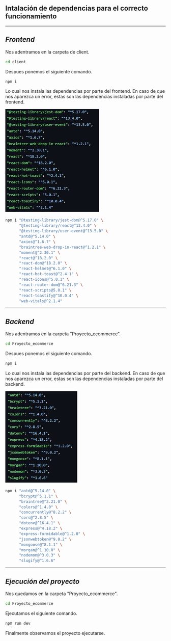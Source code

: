 ## Intalación de dependencias para el correcto funcionamiento
---
## _Frontend_
Nos adentramos en la carpeta de client.
```sh
cd client
```
Despues ponemos el siguiente comando.
```sh
npm i
```
Lo cual nos instala las dependencias por parte del frontend.
En caso de que nos aparezca un error, estas son las dependencias instaladas por parte del frontend.

![Dependencias front](img_ejecution/front.jpg)

```bash
npm i "@testing-library/jest-dom@^5.17.0" \
      "@testing-library/react@^13.4.0" \
      "@testing-library/user-event@^13.5.0" \
      "antd@^5.14.0" \
      "axios@^1.6.7" \
      "braintree-web-drop-in-react@^1.2.1" \
      "moment@^2.30.1" \
      "react@^18.2.0" \
      "react-dom@^18.2.0" \
      "react-helmet@^6.1.0" \
      "react-hot-toast@^2.4.1" \
      "react-icons@^5.0.1" \
      "react-router-dom@^6.21.3" \
      "react-scripts@5.0.1" \
      "react-toastify@^10.0.4" \
      "web-vitals@^2.1.4"
```
---
## _Backend_
Nos adentramos en la carpeta "Proyecto_ecommerce".
```sh
cd Proyecto_ecommerce
```
Despues ponemos el siguiente comando.
```sh
npm i
```
Lo cual nos instala las dependencias por parte del backend.
En caso de que nos aparezca un error, estas son las dependencias instaladas por parte del backend.

![Dependencias back](img_ejecution/back.jpg)

```bash
npm i "antd@^5.14.0" \
      "bcrypt@^5.1.1" \
      "braintree@^3.21.0" \
      "colors@^1.4.0" \
      "concurrently@^8.2.2" \
      "cors@^2.8.5" \
      "dotenv@^16.4.1" \
      "express@^4.18.2" \
      "express-formidable@^1.2.0" \
      "jsonwebtoken@^9.0.2" \
      "mongoose@^8.1.1" \
      "morgan@^1.10.0" \
      "nodemon@^3.0.3" \
      "slugify@^1.6.6"
```
---
## _Ejecución del proyecto_
Nos quedamos en la carpeta "Proyecto_ecommerce".
```sh
cd Proyecto_ecommerce
```
Ejecutamos el siguiente comando.
```sh
npm run dev
```

Finalmente observamos el proyecto ejecutarse.
